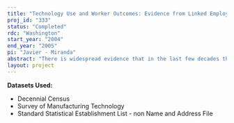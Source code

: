```yaml
---
title: "Technology Use and Worker Outcomes: Evidence from Linked Employer-Employee Data"
proj_id: "333"
status: "Completed"
rdc: "Washington"
start_year: "2004"
end_year: "2005"
pi: "Javier - Miranda"
abstract: "There is widespread evidence that in the last few decades there has been a widening gap between the wages of skilled and unskilled workers. Numerous empirical studies suggest there is a link between this growing skill wage differential and the use of new technologies. However, most of these studies have one notable limitation – i.e., they are typically restricted to cross-sectional data, and thus, unable to control for unobservable worker and firm characteristics. This makes it difficult to distinguish the effects of selection bias from the true productivity effects of using these technologies. Distinguishing these two components ideally requires longitudinal information from both workers and firms. With this project we intend to investigate the impact technology use has on workers’ wages in U.S. manufacturing plants by constructing and exploiting a unique Linked Employee-Employer data set containing longitudinal worker and plant information. Among other things, the construction of this dataset will develop links across time and entities using census data and administrative data, will also explore the value of administrative data to provide economic information to enhance census surveys, and furthermore, will identify some shortcomings of census collection programs. We will examine the effect of technology use on wage determination and ask the following questions: Does the skill wage differential increase after the implementation of new technologies in the workplace as suggested by the skill biased technological change hypothesis? Or do high tech firms employ a selection of high ability workers? And if demand for low skilled workers indeed falls after the introduction of new technologies, do we observe the adjustment of prices or quantities? Does the hazard of exiting the firm increase for low skilled workers after the introduction of new technologies? Is skill upgrading a consequence of technology adoption? This project will address these questions using the Long Form of the 1990 Decennial Census, the Survey of Manufacturing Technologies (1988 and 1993), the Business Register (SSEL 1985-1997), and Unemployment Insurance data for the state of Maryland."
layout: project
---
```


**Datasets Used:**

  - Decennial Census 
  - Survey of Manufacturing Technology 
  - Standard Statistical Establishment List - non Name and Address File 

